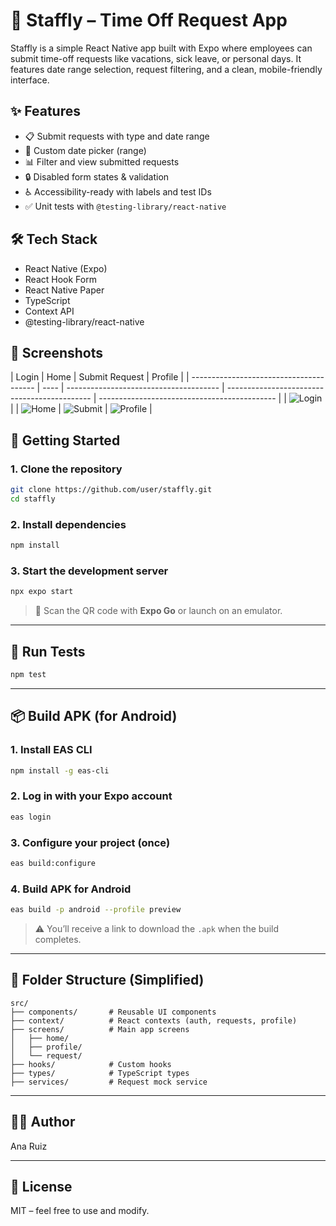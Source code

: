 # 📅 Staffly – Time Off Request App

Staffly is a simple React Native app built with Expo where employees can submit time-off requests like vacations, sick leave, or personal days. It features date range selection, request filtering, and a clean, mobile-friendly interface.

## ✨ Features

- 📋 Submit requests with type and date range
- 📆 Custom date picker (range)
- 📊 Filter and view submitted requests
- 🔒 Disabled form states & validation
- ♿️ Accessibility-ready with labels and test IDs
- ✅ Unit tests with `@testing-library/react-native`

## 🛠 Tech Stack

- React Native (Expo)
- React Hook Form
- React Native Paper
- TypeScript
- Context API
- @testing-library/react-native

## 📸 Screenshots

| Login                                   | Home | Submit Request                         | Profile                                      |
| --------------------------------------- | ---- | -------------------------------------- | -------------------------------------------- | -------------------------------------------- |
| ![Login](./assets/screenhots/login.PNG) |      | ![Home](./assets/screenshots/home.png) | ![Submit](./assets/screenshots/requests.png) | ![Profile](./assets/screenshots/profile.png) |

## 🚀 Getting Started

### 1. Clone the repository

```bash
git clone https://github.com/user/staffly.git
cd staffly
```

### 2. Install dependencies

```bash
npm install
```

### 3. Start the development server

```bash
npx expo start
```

> 📱 Scan the QR code with **Expo Go** or launch on an emulator.

---

## 🧪 Run Tests

```bash
npm test
```

---

## 📦 Build APK (for Android)

### 1. Install EAS CLI

```bash
npm install -g eas-cli
```

### 2. Log in with your Expo account

```bash
eas login
```

### 3. Configure your project (once)

```bash
eas build:configure
```

### 4. Build APK for Android

```bash
eas build -p android --profile preview
```

> ⚠️ You’ll receive a link to download the `.apk` when the build completes.

---

## 📁 Folder Structure (Simplified)

```
src/
├── components/       # Reusable UI components
├── context/          # React contexts (auth, requests, profile)
├── screens/          # Main app screens
│   ├── home/
│   ├── profile/
│   └── request/
├── hooks/            # Custom hooks
├── types/            # TypeScript types
├── services/         # Request mock service
```

---

## 👩‍💻 Author

Ana Ruiz

---

## 📄 License

MIT – feel free to use and modify.
